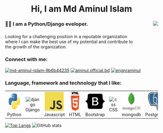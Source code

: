 <h1 align="center">Hi, I am Md Aminul Islam</h1>

###

<img align="right" height="200" src="https://avatars.githubusercontent.com/u/97022593?v=4"  />

###

<h3 align="left">👩‍💻  I am a Python/Django eveloper.</h3>

###

<p align="left">Looking for a challenging position in a reputable organization<br>where I can make the best use of my potential and contribute to<br>the growth of the organization.</p>


<h3 align="left">Connect with me:</h3>
<p align="left">
<a href="https://linkedin.com/in/md-aminul-islam-9b6b44235" target="blank"><img align="center" src="https://raw.githubusercontent.com/rahuldkjain/github-profile-readme-generator/master/src/images/icons/Social/linked-in-alt.svg" alt="md-aminul-islam-9b6b44235" height="30" width="40" /></a>
<a href="https://fb.com/aminul.official.bd" target="blank"><img align="center" src="https://raw.githubusercontent.com/rahuldkjain/github-profile-readme-generator/master/src/images/icons/Social/facebook.svg" alt="aminul.official.bd" height="30" width="40" /></a>
<a href="https://www.hackerrank.com/engnraminul" target="blank"><img align="center" src="https://raw.githubusercontent.com/rahuldkjain/github-profile-readme-generator/master/src/images/icons/Social/hackerrank.svg" alt="engnraminul" height="30" width="40" /></a>
</p>

<h3 align="left">Language, framework and technology that I like:</h3>
<table>
		<tr>
			<td align="center">
				<img alt="python" height=64px src="https://raw.githubusercontent.com/devicons/devicon/master/icons/python/python-original.svg">
				<br>Python
			</td>
			<td align="center">
				<img alt="django" height=64px src="https://cdn.worldvectorlogo.com/logos/django.svg">
				<br>Django
			</td>
			<td align="center">
				<img alt="javascript" height=64px src="https://raw.githubusercontent.com/devicons/devicon/master/icons/javascript/javascript-original.svg">
				<br>Javascript
			</td>
			<td align="center">
				<img src="https://raw.githubusercontent.com/devicons/devicon/master/icons/html5/html5-original-wordmark.svg" alt="html5" height="64px"/>
				<br>HTML
			</td>
			<td align="center">
				<img alt="bootstrap" height=64px src="https://raw.githubusercontent.com/devicons/devicon/master/icons/bootstrap/bootstrap-plain.svg">
				<br>Bootstrap
			</td>
			<td align="center">
				<img alt="css" height=64px src="https://upload.wikimedia.org/wikipedia/commons/thumb/d/d5/CSS3_logo_and_wordmark.svg/340px-CSS3_logo_and_wordmark.svg.png">
				<br>CSS
			</td>
			<td align="center">
				<img src="https://raw.githubusercontent.com/devicons/devicon/master/icons/mongodb/mongodb-original-wordmark.svg" alt="mongodb"  height="64px"/>
				<br>mongodb
			</td>
			<td align="center">
				<img alt="postgresql" height=64px src="https://raw.githubusercontent.com/devicons/devicon/master/icons/postgresql/postgresql-original.svg">
				<br>PostgreSQL
			</td>
			<td align="center">
				<img alt="mysql" height=64px src="https://raw.githubusercontent.com/devicons/devicon/master/icons/mysql/mysql-original.svg">
				<br>MySQL
			</td>
			<td align="center">
				<img alt="docker" height=64px src="https://raw.githubusercontent.com/devicons/devicon/master/icons/docker/docker-original.svg">
				<br>Docker
			</td>
		</tr>
	</table>

[![Top Langs](https://github-readme-stats.vercel.app/api/top-langs/?username=engnraminul)](https://github.com/anuraghazra/github-readme-stats)
![GitHub stats](https://github-readme-stats.vercel.app/api?username=engnraminul&show_icons=true)


